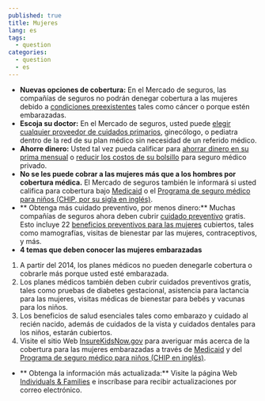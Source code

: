 ```yaml
---
published: true
title: Mujeres
lang: es
tags: 
  - question
categories: 
  - question
  - es
---
```


* **Nuevas opciones de cobertura:** En el Mercado de seguros, las compañías de seguros no podrán denegar cobertura a las mujeres debido a [condiciones preexistentes](/es/what-if-i-have-a-pre-existing-health-condition) tales como cáncer o porque estén embarazadas.
* **Escoja su doctor:** En el Mercado de seguros, usted puede [elegir cualquier proveedor de cuidados primarios](/es/can-i-keep-my-own-doctor), ginecólogo, o pediatra dentro de la red de su plan médico sin necesidad de un referido médico.
* **Ahorre dinero:** Usted tal vez pueda calificar para [ahorrar dinero en su prima mensual](/es/will-i-qualify-to-save-on-monthly-premiums) o [reducir los costos de su bolsillo](/es/will-i-qualify-to-save-on-out-of-pocket-costs) para seguro médico privado. 
* **No se les puede cobrar a las mujeres más que a los hombres por cobertura médica.** El Mercado de seguros también le informará si usted califica para cobertura bajo [Medicaid](/es/do-i-qualify-for-medicaid) o el [Programa de seguro médico para niños (CHIP, por su sigla en inglés)](/es/are-my-children-eligible-for-chip). 
* ** Obtenga más cuidado preventivo, por menos dinero:** Muchas compañías de seguros ahora deben cubrir [cuidado preventivo](/es/what-are-my-preventive-care-benefits) gratis. Esto incluye 22 [beneficios preventivos para las mujeres](/es/what-are-my-preventive-care-benefits/#part=2) cubiertos, tales como mamografías, visitas de bienestar par las mujeres, contraceptivos, y más.
* **4 temas que deben conocer las mujeres embarazadas**
1. A partir del 2014, los planes médicos no pueden denegarle cobertura o cobrarle más porque usted esté embarazada.
2. Los planes médicos también deben cubrir cuidados preventivos gratis, tales como pruebas de diabetes gestacional, asistencia para lactancia para las mujeres, visitas médicas de bienestar para bebés y vacunas para los niños.
3. Los beneficios de salud esenciales tales como embarazo y cuidado al recién nacido, además de cuidados de la vista y cuidados dentales para los niños, estarán cubiertos.
4. Visite el sitio Web [InsureKidsNow.gov](http://www.insurekidsnow.gov) para averiguar más acerca de la cobertura para las mujeres embarazadas a través de [Medicaid](/es/do-i-qualify-for-medicaid) y del [Programa de seguro médico para niños (CHIP en inglés)](/es/are-my-children-eligible-for-chip).

* ** Obtenga la información más actualizada:** Visite la página Web [Individuals & Families](/es/families) e inscríbase para recibir actualizaciones por correo electrónico.
